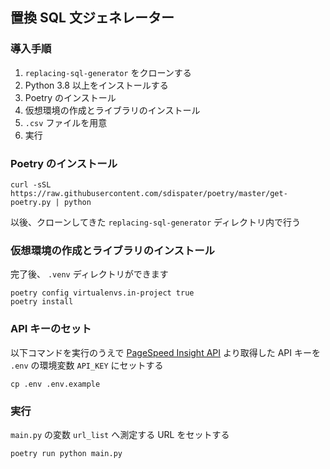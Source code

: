 ## 置換 SQL 文ジェネレーター

### 導入手順

1. `replacing-sql-generator` をクローンする
1. Python 3.8 以上をインストールする
1. Poetry のインストール
1. 仮想環境の作成とライブラリのインストール
1. `.csv` ファイルを用意
1. 実行


### Poetry のインストール

```
curl -sSL https://raw.githubusercontent.com/sdispater/poetry/master/get-poetry.py | python
```

以後、クローンしてきた `replacing-sql-generator` ディレクトリ内で行う


### 仮想環境の作成とライブラリのインストール

完了後、 `.venv` ディレクトリができます

```
poetry config virtualenvs.in-project true
poetry install
```


### API キーのセット

以下コマンドを実行のうえで [PageSpeed Insight API](https://developers.google.com/speed/docs/insights/v5/get-started?hl=ja) より取得した API キーを `.env` の環境変数 `API_KEY` にセットする

```
cp .env .env.example
```


### 実行

`main.py` の変数 `url_list` へ測定する URL をセットする

```
poetry run python main.py
```
